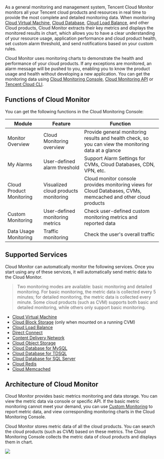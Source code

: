 As a general monitoring and management system, Tencent Cloud Monitor monitors all your Tencent cloud products and resources in real time to provide the most complete and detailed monitoring data. When monitoring [Cloud Virtual Machine](https://cloud.tencent.com/product/cvm.html), [Cloud Database](https://cloud.tencent.com/product/cdb-overview.html), [Cloud Load Balance](https://cloud.tencent.com/product/clb.html), and other Cloud products, Cloud Monitor extracts their key metrics and displays the monitored results in chart, which allows you to have a clear understanding of your resource usage, application performance and cloud product health, set custom alarm threshold, and send notifications based on your custom rules.

Cloud Monitor uses monitoring charts to demonstrate the health and performance of your cloud products. If any exceptions are monitored, an alarm message will be pushed to you, enabling you to know the product usage and health without developing a new application. You can get the monitoring data using [Cloud Monitoring Console](https://console.cloud.tencent.com/monitor/overview), [Cloud Monitoring API](https://cloud.tencent.com/doc/api/405) or [Tencent Cloud CLI](https://cloud.tencent.com/doc/product/440).

## Functions of Cloud Monitor
You can get the following functions in the Cloud Monitoring Console:

| Module | Feature |Function |
|---------|---------|---------|
| Monitor Overview | Cloud Monitoring overview | Provide general monitoring results and health check, so you can view the monitoring data at a glance |
| My Alarms | User-defined alarm threshold | Support Alarm Settings for CVMs, Cloud Databases, CDN, VPN, etc. |
| Cloud Product Monitoring | Visualized cloud products monitoring | Cloud monitor console provides monitoring views for Cloud Databases, CVMs, memcached and other cloud products |
| Custom Monitoring | User-defined monitoring metrics | Check user-defined custom monitoring metrics and reported data |
| Data Usage Monitoring | Traffic monitoring | Check the user's overall traffic |

## Supported Services
Cloud Monitor can automatically monitor the following services. Once you start using any of these services, it will automatically send metric data to the Cloud Monitor.

> Two monitoring modes are available: basic monitoring and detailed monitoring. For basic monitoring, the metric data is collected every 5 minutes; for detailed monitoring, the metric data is collected every minute. Some cloud products (such as CVM) supports both basic and detailed monitoring, while others only support basic monitoring.

- [Cloud Virtual Machine](https://cloud.tencent.com/doc/product/213)
- [Cloud Block Storage](https://cloud.tencent.com/doc/product/362) (only when mounted on a running CVM)
- [Cloud Load Balance](https://cloud.tencent.com/doc/product/214)
- [Direct Connect](https://cloud.tencent.com/doc/product/216)
- [Content Delivery Network](https://cloud.tencent.com/doc/product/228)
- [Cloud Object Storage](https://cloud.tencent.com/doc/product/430)
- [Cloud Database for MySQL](https://cloud.tencent.com/doc/product/236)
- [Cloud Database for TDSQL](https://cloud.tencent.com/doc/product/237)
- [Cloud Database for SQL Server](https://cloud.tencent.com/doc/product/238)
- [Cloud Redis](https://cloud.tencent.com/doc/product/239)
- [Cloud Memcached](https://cloud.tencent.com/doc/product/241)

## Architecture of Cloud Monitor
Cloud Monitor provides basic metrics monitoring and data storage. You can view the metric data via console or specific API. If the basic metric monitoring cannot meet your demand, you can use [Custom Monitoring](https://cloud.tencent.com/doc/product/397) to report metric data, and view corresponding monitoring charts in the Cloud Monitoring Console.

Cloud Monitor stores metric data of all the cloud products. You can search the cloud products (such as CVM) based on these metrics. The Cloud Monitoring Console collects the metric data of cloud products and displays them in chart.

![](https://mc.qcloudimg.com/static/img/e17600ac6f357ce818470a179fde9aca/image.png)
